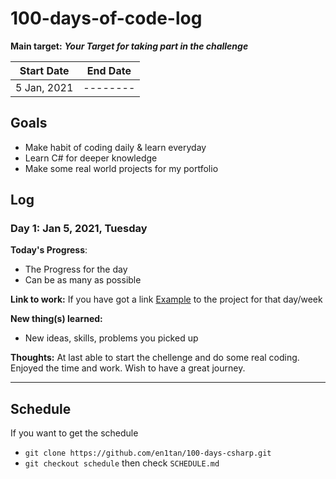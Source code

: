 # 100-days-of-code-log

**Main target:** **_Your Target for taking part in the challenge_**

| Start Date  | End Date |
| ----------- | -------- |
| 5 Jan, 2021 | -------- |

## Goals

- Make habit of coding daily & learn everyday
- Learn C# for deeper knowledge
- Make some real world projects for my portfolio

## Log

### Day 1: Jan 5, 2021, Tuesday

**Today's Progress**:

- The Progress for the day
- Can be as many as possible

**Link to work:**
If you have got a link [Example]('https://github.com/en1tan/100-days-csharp) to the project for that day/week

**New thing(s) learned:**

- New ideas, skills, problems you picked up

**Thoughts:** At last able to start the chellenge and do some real coding. Enjoyed the time and work. Wish to have a great journey.

---

## Schedule

If you want to get the schedule

- `git clone https://github.com/en1tan/100-days-csharp.git`
- `git checkout schedule` then check `SCHEDULE.md`
